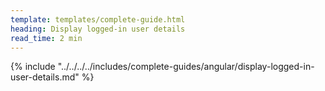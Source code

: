```yaml
---
template: templates/complete-guide.html
heading: Display logged-in user details
read_time: 2 min
---
```


{% include "../../../../includes/complete-guides/angular/display-logged-in-user-details.md" %}
